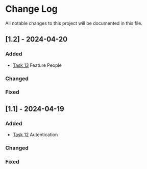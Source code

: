 
# Change Log
All notable changes to this project will be documented in this file.

 
## [1.2] - 2024-04-20
 
### Added
- [Task 13](http://tickets/)
  Feature People

### Changed
 
### Fixed

## [1.1] - 2024-04-19
 
### Added
  
- [Task 12](http://tickets/)
  Autentication
  
### Changed

### Fixed
